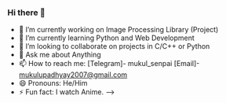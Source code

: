 ### Hi there 👋



- 🔭 I’m currently working on Image Processing Library (Project)
- 🌱 I’m currently learning Python and Web Development
- 👯 I’m looking to collaborate on projects in C/C++ or Python
- 💬 Ask me about Anything
- 📫 How to reach me: [Telegram]- mukul_senpai [Email]- mukulupadhyay2007@gmail.com
- 😄 Pronouns: He/Him
- ⚡ Fun fact: I watch Anime.
-->
